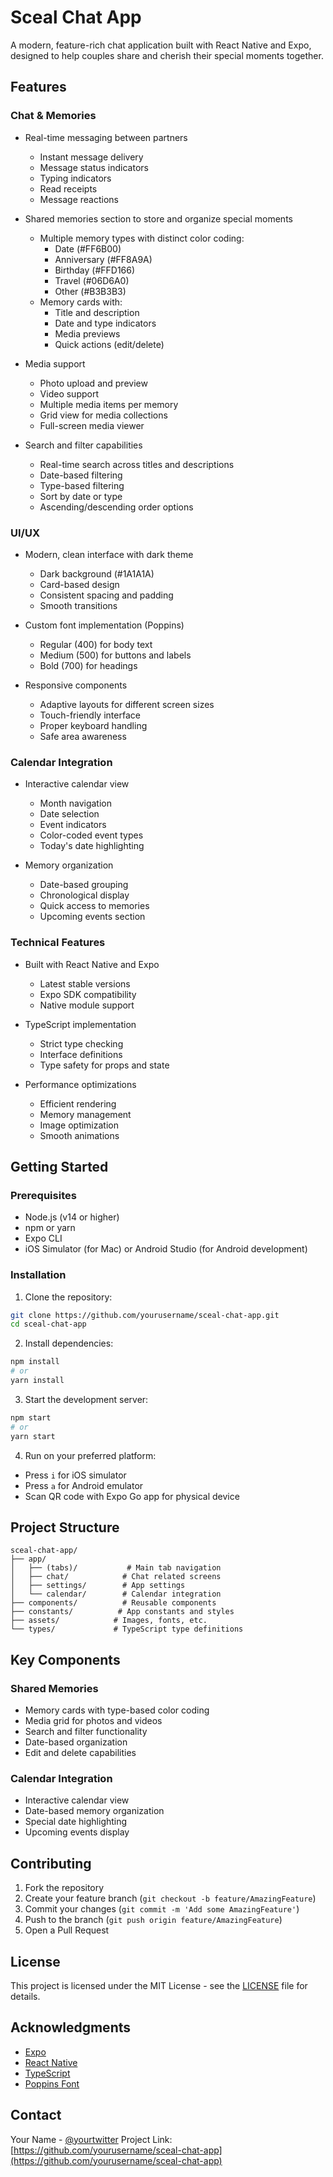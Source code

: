 # Sceal Chat App

A modern, feature-rich chat application built with React Native and Expo, designed to help couples share and cherish their special moments together.

## Features

### Chat & Memories
- Real-time messaging between partners
  - Instant message delivery
  - Message status indicators
  - Typing indicators
  - Read receipts
  - Message reactions

- Shared memories section to store and organize special moments
  - Multiple memory types with distinct color coding:
    - Date (#FF6B00)
    - Anniversary (#FF8A9A)
    - Birthday (#FFD166)
    - Travel (#06D6A0)
    - Other (#B3B3B3)
  - Memory cards with:
    - Title and description
    - Date and type indicators
    - Media previews
    - Quick actions (edit/delete)

- Media support
  - Photo upload and preview
  - Video support
  - Multiple media items per memory
  - Grid view for media collections
  - Full-screen media viewer

- Search and filter capabilities
  - Real-time search across titles and descriptions
  - Date-based filtering
  - Type-based filtering
  - Sort by date or type
  - Ascending/descending order options

### UI/UX
- Modern, clean interface with dark theme
  - Dark background (#1A1A1A)
  - Card-based design
  - Consistent spacing and padding
  - Smooth transitions

- Custom font implementation (Poppins)
  - Regular (400) for body text
  - Medium (500) for buttons and labels
  - Bold (700) for headings

- Responsive components
  - Adaptive layouts for different screen sizes
  - Touch-friendly interface
  - Proper keyboard handling
  - Safe area awareness

### Calendar Integration
- Interactive calendar view
  - Month navigation
  - Date selection
  - Event indicators
  - Color-coded event types
  - Today's date highlighting

- Memory organization
  - Date-based grouping
  - Chronological display
  - Quick access to memories
  - Upcoming events section

### Technical Features
- Built with React Native and Expo
  - Latest stable versions
  - Expo SDK compatibility
  - Native module support

- TypeScript implementation
  - Strict type checking
  - Interface definitions
  - Type safety for props and state

- Performance optimizations
  - Efficient rendering
  - Memory management
  - Image optimization
  - Smooth animations

## Getting Started

### Prerequisites
- Node.js (v14 or higher)
- npm or yarn
- Expo CLI
- iOS Simulator (for Mac) or Android Studio (for Android development)

### Installation

1. Clone the repository:
```bash
git clone https://github.com/yourusername/sceal-chat-app.git
cd sceal-chat-app
```

2. Install dependencies:
```bash
npm install
# or
yarn install
```

3. Start the development server:
```bash
npm start
# or
yarn start
```

4. Run on your preferred platform:
- Press `i` for iOS simulator
- Press `a` for Android emulator
- Scan QR code with Expo Go app for physical device

## Project Structure

```
sceal-chat-app/
├── app/
│   ├── (tabs)/           # Main tab navigation
│   ├── chat/            # Chat related screens
│   ├── settings/        # App settings
│   └── calendar/        # Calendar integration
├── components/          # Reusable components
├── constants/          # App constants and styles
├── assets/            # Images, fonts, etc.
└── types/             # TypeScript type definitions
```

## Key Components

### Shared Memories
- Memory cards with type-based color coding
- Media grid for photos and videos
- Search and filter functionality
- Date-based organization
- Edit and delete capabilities

### Calendar Integration
- Interactive calendar view
- Date-based memory organization
- Special date highlighting
- Upcoming events display

## Contributing

1. Fork the repository
2. Create your feature branch (`git checkout -b feature/AmazingFeature`)
3. Commit your changes (`git commit -m 'Add some AmazingFeature'`)
4. Push to the branch (`git push origin feature/AmazingFeature`)
5. Open a Pull Request

## License

This project is licensed under the MIT License - see the [LICENSE](LICENSE) file for details.

## Acknowledgments

- [Expo](https://expo.dev/)
- [React Native](https://reactnative.dev/)
- [TypeScript](https://www.typescriptlang.org/)
- [Poppins Font](https://fonts.google.com/specimen/Poppins)

## Contact

Your Name - [@yourtwitter](https://twitter.com/yourtwitter)
Project Link: [https://github.com/yourusername/sceal-chat-app](https://github.com/yourusername/sceal-chat-app)

